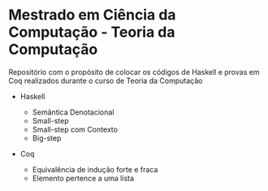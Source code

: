# Mestrado em Ciência da Computação - Teoria da Computação

Repositório com o propósito de colocar os códigos de Haskell e provas em Coq realizados durante o curso de Teoria da Computação

- Haskell
    - Semântica Denotacional
    - Small-step
    - Small-step com Contexto
    - Big-step

- Coq
    - Equivalência de indução forte e fraca
    - Elemento pertence a uma lista